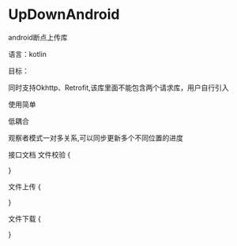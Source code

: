 # UpDownAndroid

android断点上传库

语言：kotlin

目标：

同时支持Okhttp、Retrofit,该库里面不能包含两个请求库，用户自行引入

使用简单

低耦合

观察者模式一对多关系,可以同步更新多个不同位置的进度

接口文档
文件校验
{
  
}


文件上传
{
  
}

文件下载
{
  
}
